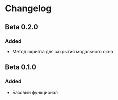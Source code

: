 # Changelog

## Beta 0.2.0
### Added
- Метод скрипта для закрытия модального окна

## Beta 0.1.0
### Added
- Базовый функционал
